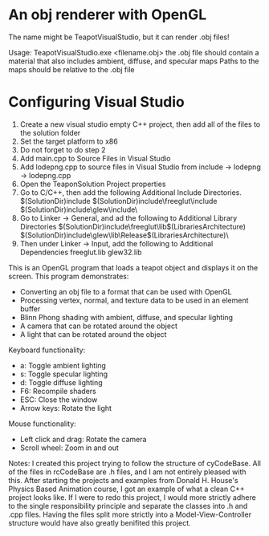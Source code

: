 # An obj renderer with OpenGL
The name might be TeapotVisualStudio, but it can render .obj files!

Usage:
  TeapotVisualStudio.exe <filename.obj>
  the .obj file should contain a material that also includes ambient, diffuse, and specular maps
  Paths to the maps should be relative to the .obj file

# Configuring Visual Studio
1. Create a new visual studio empty C++ project, then add all of the files to the
   solution folder
2. Set the target platform to x86
3. Do not forget to do step 2
2. Add main.cpp to Source Files in Visual Studio
3. Add lodepng.cpp to source files in Visual Studio from
   include -> lodepng -> lodepng.cpp
4. Open the TeaponSolution Project properties
5. Go to C/C++, then add the following Additional Include Directories. 
   $(SolutionDir)include
   $(SolutionDir)include\freeglut\include\
   $(SolutionDir)include\glew\include\
6. Go to Linker -> General, and ad the following to Additional Library Directories
   $(SolutionDir)include\freeglut\lib\$(LibrariesArchitecture)\
   $(SolutionDir)include\glew\lib\Release\$(LibrariesArchitecture)\
7. Then under Linker -> Input, add the following to Additional Dependencies
   freeglut.lib
   glew32.lib

This is an OpenGL program that loads a teapot object and displays it on the screen.
This program demonstrates:
  - Converting an obj file to a format that can be used with OpenGL
  - Processing vertex, normal, and texture data to be used in an element buffer
  - Blinn Phong shading with ambient, diffuse, and specular lighting
  - A camera that can be rotated around the object
  - A light that can be rotated around the object

Keyboard functionality:
  - a: Toggle ambient lighting
  - s: Toggle specular lighting
  - d: Toggle diffuse lighting
  - F6: Recompile shaders
  - ESC: Close the window
  - Arrow keys: Rotate the light

Mouse functionality:
  - Left click and drag: Rotate the camera
  - Scroll wheel: Zoom in and out

Notes: 
	I created this project trying to follow the structure of cyCodeBase. 
	All of the files in rcCodeBase are .h files, and I am not entirely 
	pleased with this. 
	After starting the projects and examples from Donald H. House's Physics
	Based Animation course,	I got an example of what a clean C++ project 
	looks like. If I were to redo this project, I would	more strictly adhere
	to the single responsibility principle and separate the classes into .h
	and .cpp files.	Having the files split more strictly into a Model-View-Controller
	structure would have also greatly benifited this project.
